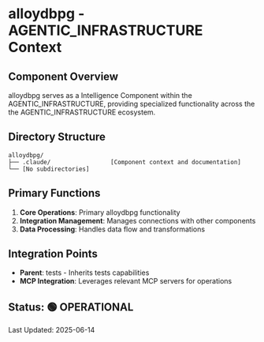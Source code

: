 # alloydbpg - AGENTIC_INFRASTRUCTURE Context

## Component Overview

alloydbpg serves as a Intelligence Component within the AGENTIC_INFRASTRUCTURE, providing specialized functionality across the the AGENTIC_INFRASTRUCTURE ecosystem.

## Directory Structure

```
alloydbpg/
├── .claude/                 [Component context and documentation]
└── [No subdirectories]
```

## Primary Functions

1. **Core Operations**: Primary alloydbpg functionality
2. **Integration Management**: Manages connections with other components
3. **Data Processing**: Handles data flow and transformations

## Integration Points

- **Parent**: tests - Inherits tests capabilities
- **MCP Integration**: Leverages relevant MCP servers for operations
  
## Status: 🟢 OPERATIONAL

Last Updated: 2025-06-14
